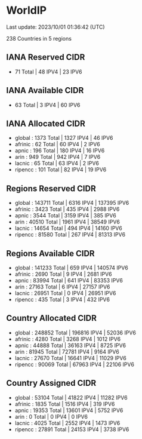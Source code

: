 # WorldIP

Last update: 2023/10/01 01:36:42 (UTC)

238 Countries in 5 regions

## IANA Reserved CIDR

- 71 Total | 48 IPV4 | 23 IPV6

## IANA Available CIDR

- 63 Total | 3 IPV4 | 60 IPV6

## IANA Allocated CIDR

- global : 1373 Total | 1327 IPV4 | 46 IPV6
- afrinic : 62 Total | 60 IPV4 | 2 IPV6
- apnic : 196 Total | 180 IPV4 | 16 IPV6
- arin : 949 Total | 942 IPV4 | 7 IPV6
- lacnic : 65 Total | 63 IPV4 | 2 IPV6
- ripencc : 101 Total | 82 IPV4 | 19 IPV6

## Regions Reserved CIDR

- global : 143711 Total | 6316 IPV4 | 137395 IPV6
- afrinic : 3423 Total | 435 IPV4 | 2988 IPV6
- apnic : 3544 Total | 3159 IPV4 | 385 IPV6
- arin : 40510 Total | 1961 IPV4 | 38549 IPV6
- lacnic : 14654 Total | 494 IPV4 | 14160 IPV6
- ripencc : 81580 Total | 267 IPV4 | 81313 IPV6

## Regions Available CIDR

- global : 141233 Total | 659 IPV4 | 140574 IPV6
- afrinic : 2690 Total | 9 IPV4 | 2681 IPV6
- apnic : 83994 Total | 641 IPV4 | 83353 IPV6
- arin : 27163 Total | 6 IPV4 | 27157 IPV6
- lacnic : 26951 Total | 0 IPV4 | 26951 IPV6
- ripencc : 435 Total | 3 IPV4 | 432 IPV6

## Country Allocated CIDR

- global : 248852 Total | 196816 IPV4 | 52036 IPV6
- afrinic : 4280 Total | 3268 IPV4 | 1012 IPV6
- apnic : 44888 Total | 36163 IPV4 | 8725 IPV6
- arin : 81945 Total | 72781 IPV4 | 9164 IPV6
- lacnic : 27670 Total | 16641 IPV4 | 11029 IPV6
- ripencc : 90069 Total | 67963 IPV4 | 22106 IPV6

## Country Assigned CIDR

- global : 53104 Total | 41822 IPV4 | 11282 IPV6
- afrinic : 1835 Total | 1516 IPV4 | 319 IPV6
- apnic : 19353 Total | 13601 IPV4 | 5752 IPV6
- arin : 0 Total | 0 IPV4 | 0 IPV6
- lacnic : 4025 Total | 2552 IPV4 | 1473 IPV6
- ripencc : 27891 Total | 24153 IPV4 | 3738 IPV6
